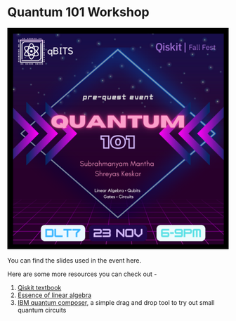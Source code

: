 # Quantum 101 Workshop
<p align="center">
  <img src="https://github.com/qBITS-github/Quest-Qiskit-Fall-Fest/blob/main/Quantum-101/quantum%20101.png" width="600">
</p>
You can find the slides used in the event here. 

Here are some more resources you can check out - 
1. [Qiskit textbook](https://qiskit.org/textbook/preface.html)
2. [Essence of linear algebra](https://youtube.com/playlist?list=PL0-GT3co4r2y2YErbmuJw2L5tW4Ew2O5B)
3. [IBM quantum composer](https://quantum-computing.ibm.com/composer/files/new), a simple drag and drop tool to try out small quantum circuits
